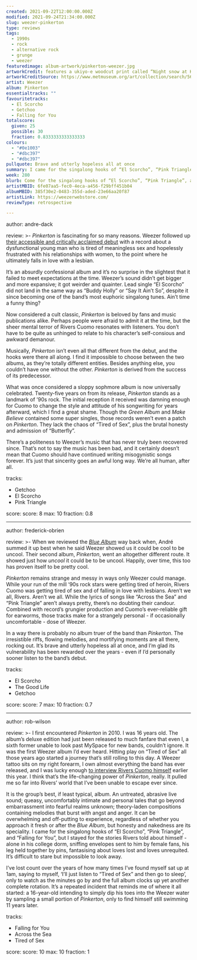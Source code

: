 ```yaml
---
created: 2021-09-22T12:00:00.000Z                            
modified: 2021-09-24T21:34:00.000Z                           
slug: weezer-pinkerton                                
type: reviews                                                
tags:                                                        
  - 1990s                                                    
  - rock
  - alternative rock
  - grunge
  - weezer
featuredimage: album-artwork/pinkerton-weezer.jpg      
artworkCredit: features a ukiyo-e woodcut print called “Night snow at Kambara” by Japanese artist Hiroshige.                             
artworkCreditSource: https://www.metmuseum.org/art/collection/search/56915            
artist: Weezer
album: Pinkerton
essentialtracks: ""
favouritetracks:                                            
  - El Scorcho
  - Getchoo
  - Falling for You
totalscore:                                                  
  given: 25                                           
  possible: 30
  fraction: 0.8333333333333333
colours:
  - "#0e1003"
  - "#dbc397"
  - "#dbc397"
pullquote: Brave and utterly hopeless all at once                                 
summary: I came for the singalong hooks of “El Scorcho”, “Pink Triangle”, and “Falling for You”, but I stayed for the stories Rivers told about himself - alone in his college dorm, sniffing envelopes sent to him by female fans, his leg held together by pins, fantasising about loves lost and loves unrequited.
week: 280
blurb: Come for the singalong hooks of “El Scorcho”, “Pink Triangle”, and “Falling for You”, stay for Rivers Cuomo’s tales of loves lost and loves unrequited.                                     
artistMBID: 6fe07aa5-fec0-4eca-a456-f29bff451b04
albumMBID: 385f30e2-0483-355d-aded-23e66aa20f87
artistLink: https://weezerwebstore.com/
reviewType: retrospective

---
```


author: andre-dack

review: >-
 _Pinkerton_ is fascinating for so many reasons. Weezer followed up [their accessible and critically acclaimed debut](/reviews/weezer-the-blue-album/) with a record about a dysfunctional young man who is tired of meaningless sex and hopelessly frustrated with his relationships with women, to the point where he ultimately falls in love with a lesbian.
 
 It’s an absurdly confessional album and it’s no surprise in the slightest that it failed to meet expectations at the time. Weezer’s sound didn’t get bigger and more expansive; it got weirder and quainter. Lead single “El Scorcho” did not land in the same way as “Buddy Holly” or “Say It Ain’t So”, despite it since becoming one of the band’s most euphoric singalong tunes. Ain’t time a funny thing?

 Now considered a cult classic, _Pinkerton_ is beloved by fans and music publications alike. Perhaps people were afraid to admit it at the time, but the sheer mental terror of Rivers Cuomo resonates with listeners. You don’t have to be quite as unhinged to relate to his character’s self-consious and awkward demanour.
 
 Musically, _Pinkerton_ isn’t even all that different from the debut, and the hooks were there all along. I find it impossible to choose between the two albums, as they’re totally different entities. Besides anything else, you couldn’t have one without the other. _Pinkerton_ is derived from the success of its predecessor.

 What was once considered a sloppy sophmore album is now universally celebrated. Twenty-five years on from its release, _Pinkerton_ stands as a landmark of ’90s rock. The initial reception it received was damning enough for Cuomo to change the style and attitude of his songwriting for years afterward, which I find a great shame. Though the _Green Album_ and _Make Believe_ contained some super singles, those records weren’t even a patch on _Pinkerton_. They lack the chaos of “Tired of Sex”, plus the brutal honesty and admission of “Butterfly”.
 
 There’s a politeness to Weezer’s music that has never truly been recovered since. That’s not to say the music has been bad, and it certainly doesn’t mean that Cuomo should have continued writing misogynistic songs forever. It’s just that sincerity goes an awful long way. We’re all human, after all.


tracks:
  - Getchoo
  - El Scorcho
  - Pink Triangle

score:
  score: 8
  max: 10
  fraction: 0.8

---

author: frederick-obrien

review: >-
 When we reviewed the [_Blue Album_](/reviews/weezer-the-blue-album/) way back when, André summed it up best when he said Weezer showed us it could be cool to be uncool. Their second album, _Pinkerton_, went an altogether different route. It showed just how _uncool_ it could be to be uncool. Happily, over time, this too has proven itself to be pretty cool.

 _Pinkerton_ remains strange and messy in ways only Weezer could manage. While your run of the mill ‘90s rock stars were getting tired of heroin, Rivers Cuomo was getting tired of sex and of falling in love with lesbians. Aren’t we all, Rivers. Aren’t we all. While the lyrics of songs like “Across the Sea” and “Pink Triangle” aren’t always pretty, there’s no doubting their candour. Combined with record’s grungier production and Cuomo’s ever-reliable gift for earworms, those tracks make for a strangely personal - if occasionally uncomfortable - dose of Weezer.

 In a way there is probably no album truer of the band than _Pinkerton_. The irresistible riffs, flowing melodies, and mortifying moments are all there, rocking out. It’s brave and utterly hopeless all at once, and I’m glad its vulnerability has been rewarded over the years - even if I’d personally sooner listen to the band’s debut.


tracks:
  - El Scorcho
  - The Good Life
  - Getchoo

score:
  score: 7
  max: 10
  fraction: 0.7

---

author: rob-wilson

review: >-
 I first encountered _Pinkerton_ in 2010. I was 16 years old. The album’s deluxe edition had just been released to much fanfare that even I, a sixth former unable to look past MySpace for new bands, couldn’t ignore. It was the first Weezer album I’d ever heard. Hitting play on “Tired of Sex” all those years ago started a journey that’s still rolling to this day. A Weezer tattoo sits on my right forearm, I own almost everything the band has ever released, and I was lucky enough [to interview Rivers Cuomo himself](https://www.gigwise.com/features/3398730/interview--rivers-cuomo-on-the-future-of-weezer) earlier this year. I think that’s the life-changing power of _Pinkerton_, really. It pulled me so far into Rivers’ world that I’ve been unable to escape ever since.

 It is the group’s best, if least typical, album. An untreated, abrasive live sound; queasy, uncomfortably intimate and personal tales that go beyond embarrassment into fearful realms unknown; theory-laden compositions containing melodies that burst with angst and anger. It can be overwhelming and off-putting to experience, regardless of whether you approach it fresh or after the _Blue Album_, but honesty and nakedness are its speciality. I came for the singalong hooks of “El Scorcho”, “Pink Triangle”, and “Falling for You”, but I stayed for the stories Rivers told about himself - alone in his college dorm, sniffing envelopes sent to him by female fans, his leg held together by pins, fantasising about loves lost and loves unrequited. It’s difficult to stare but impossible to look away.

 I’ve lost count over the years of how many times I’ve found myself sat up at 1am, saying to myself, ‘I’ll just listen to “Tired of Sex” and then go to sleep’, only to watch as the minutes go by and the full album clocks up yet another complete rotation. It’s a repeated incident that reminds me of where it all started: a 16-year-old intending to simply dip his toes into the Weezer water by sampling a small portion of _Pinkerton_, only to find himself still swimming 11 years later.

tracks:
  - Falling for You
  - Across the Sea
  - Tired of Sex

score:
  score: 10
  max: 10
  fraction: 1

